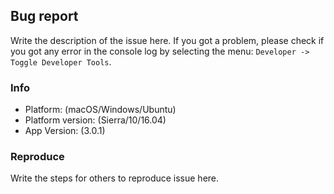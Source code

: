 <!--
  Hello! 👋
  Thank you for opening an issue on Inkdrop.
  You can post any feature request, bug report and plugin idea here.
  There is also a 3-Minute read, on how to format your issue:
  https://guides.github.com/features/mastering-markdown/
  This template is optional, but it may help us fix your issue faster.
-->
## Bug report
Write the description of the issue here.
If you got a problem, please check if you got any error in the console log by selecting the menu: `Developer -> Toggle Developer Tools`.

### Info
- Platform: (macOS/Windows/Ubuntu)
- Platform version: (Sierra/10/16.04)
- App Version: (3.0.1)

### Reproduce
Write the steps for others to reproduce issue here.
